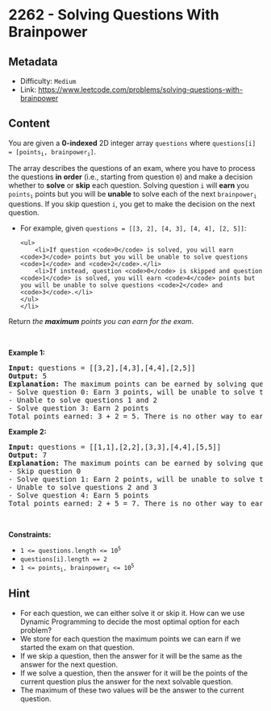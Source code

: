 # 2262 - Solving Questions With Brainpower

## Metadata

 - Difficulty: `Medium`
 - Link: https://www.leetcode.com/problems/solving-questions-with-brainpower

## Content

<p>You are given a <strong>0-indexed</strong> 2D integer array <code>questions</code> where <code>questions[i] = [points<sub>i</sub>, brainpower<sub>i</sub>]</code>.</p>

<p>The array describes the questions of an exam, where you have to process the questions <strong>in order</strong> (i.e., starting from question <code>0</code>) and make a decision whether to <strong>solve</strong> or <strong>skip</strong> each question. Solving question <code>i</code> will <strong>earn</strong> you <code>points<sub>i</sub></code> points but you will be <strong>unable</strong> to solve each of the next <code>brainpower<sub>i</sub></code> questions. If you skip question <code>i</code>, you get to make the decision on the next question.</p>

<ul>
	<li>For example, given <code>questions = [[3, 2], [4, 3], [4, 4], [2, 5]]</code>:

	<ul>
		<li>If question <code>0</code> is solved, you will earn <code>3</code> points but you will be unable to solve questions <code>1</code> and <code>2</code>.</li>
		<li>If instead, question <code>0</code> is skipped and question <code>1</code> is solved, you will earn <code>4</code> points but you will be unable to solve questions <code>2</code> and <code>3</code>.</li>
	</ul>
	</li>
</ul>

<p>Return <em>the <strong>maximum</strong> points you can earn for the exam</em>.</p>

<p>&nbsp;</p>
<p><strong class="example">Example 1:</strong></p>

<pre>
<strong>Input:</strong> questions = [[3,2],[4,3],[4,4],[2,5]]
<strong>Output:</strong> 5
<strong>Explanation:</strong> The maximum points can be earned by solving questions 0 and 3.
- Solve question 0: Earn 3 points, will be unable to solve the next 2 questions
- Unable to solve questions 1 and 2
- Solve question 3: Earn 2 points
Total points earned: 3 + 2 = 5. There is no other way to earn 5 or more points.
</pre>

<p><strong class="example">Example 2:</strong></p>

<pre>
<strong>Input:</strong> questions = [[1,1],[2,2],[3,3],[4,4],[5,5]]
<strong>Output:</strong> 7
<strong>Explanation:</strong> The maximum points can be earned by solving questions 1 and 4.
- Skip question 0
- Solve question 1: Earn 2 points, will be unable to solve the next 2 questions
- Unable to solve questions 2 and 3
- Solve question 4: Earn 5 points
Total points earned: 2 + 5 = 7. There is no other way to earn 7 or more points.
</pre>

<p>&nbsp;</p>
<p><strong>Constraints:</strong></p>

<ul>
	<li><code>1 &lt;= questions.length &lt;= 10<sup>5</sup></code></li>
	<li><code>questions[i].length == 2</code></li>
	<li><code>1 &lt;= points<sub>i</sub>, brainpower<sub>i</sub> &lt;= 10<sup>5</sup></code></li>
</ul>


## Hint

- For each question, we can either solve it or skip it. How can we use Dynamic Programming to decide the most optimal option for each problem?
- We store for each question the maximum points we can earn if we started the exam on that question.
- If we skip a question, then the answer for it will be the same as the answer for the next question.
- If we solve a question, then the answer for it will be the points of the current question plus the answer for the next solvable question.
- The maximum of these two values will be the answer to the current question.

